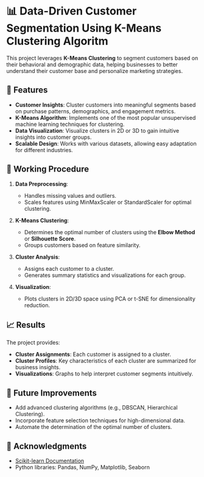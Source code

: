 # 📊 Data-Driven Customer Segmentation Using K-Means Clustering Algoritm

This project leverages **K-Means Clustering** to segment customers based on their behavioral and demographic data, helping businesses to better understand their customer base and personalize marketing strategies.  

## 🚀 Features  

- **Customer Insights**: Cluster customers into meaningful segments based on purchase patterns, demographics, and engagement metrics.  
- **K-Means Algorithm**: Implements one of the most popular unsupervised machine learning techniques for clustering.  
- **Data Visualization**: Visualize clusters in 2D or 3D to gain intuitive insights into customer groups.  
- **Scalable Design**: Works with various datasets, allowing easy adaptation for different industries.  


## 🧠 Working Procedure 

1. **Data Preprocessing**:  
   - Handles missing values and outliers.  
   - Scales features using MinMaxScaler or StandardScaler for optimal clustering.  

2. **K-Means Clustering**:  
   - Determines the optimal number of clusters using the **Elbow Method** or **Silhouette Score**.  
   - Groups customers based on feature similarity.  

3. **Cluster Analysis**:  
   - Assigns each customer to a cluster.  
   - Generates summary statistics and visualizations for each group.  

4. **Visualization**:  
   - Plots clusters in 2D/3D space using PCA or t-SNE for dimensionality reduction.  


## 📈 Results  

The project provides:  
- **Cluster Assignments**: Each customer is assigned to a cluster.  
- **Cluster Profiles**: Key characteristics of each cluster are summarized for business insights.  
- **Visualizations**: Graphs to help interpret customer segments intuitively.  

## 🔧 Future Improvements  

- Add advanced clustering algorithms (e.g., DBSCAN, Hierarchical Clustering).  
- Incorporate feature selection techniques for high-dimensional data.  
- Automate the determination of the optimal number of clusters.    

## 🙌 Acknowledgments  

- [Scikit-learn Documentation](https://scikit-learn.org/stable/user_guide.html)    
- Python libraries: Pandas, NumPy, Matplotlib, Seaborn  
